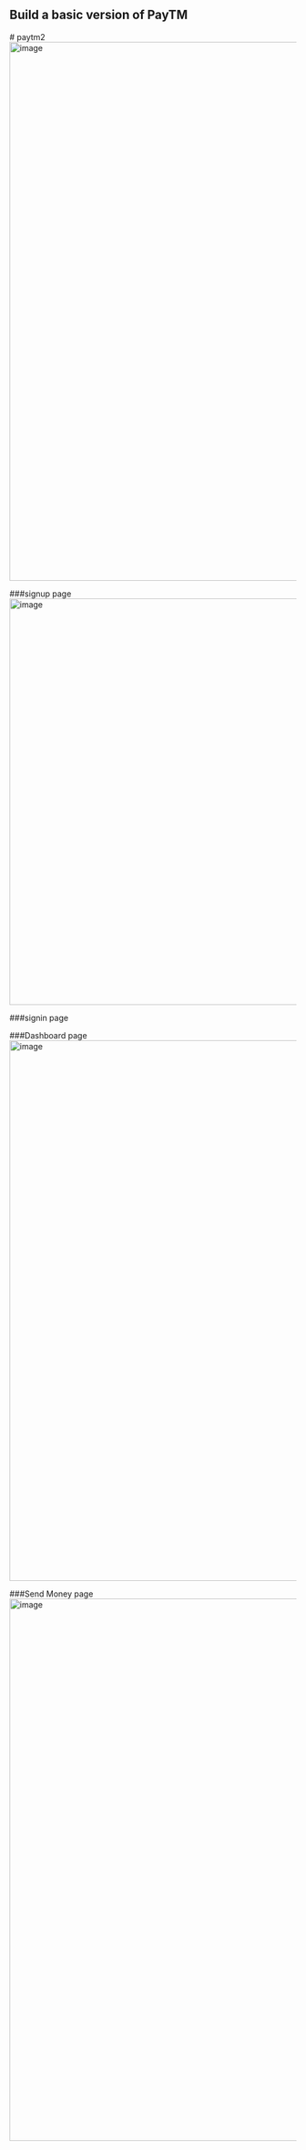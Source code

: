 
## Build a basic version of PayTM
#   p a y t m 2 
 
<img width="944" alt="image" src="https://github.com/Sanjeev12357/paytm2/assets/124911392/fc1795fe-9d08-43fe-91b4-64fc1750658b">

 ###signup page
<img width="712" alt="image" src="https://github.com/Sanjeev12357/paytm2/assets/124911392/56ba7df1-b4ce-498c-ab1f-8b724a9602d9">

###signin page


###Dashboard page
<img width="947" alt="image" src="https://github.com/Sanjeev12357/paytm2/assets/124911392/fee1b288-994c-488a-878f-b97d6e6d783d">

###Send Money page
<img width="950" alt="image" src="https://github.com/Sanjeev12357/paytm2/assets/124911392/816c12ce-f9fd-4649-964a-c313722d77d4">

